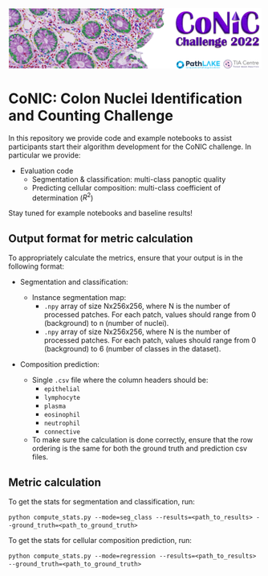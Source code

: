 <p align="center">
  <img src="conic_banner.png">
</p>

# CoNIC: Colon Nuclei Identification and Counting Challenge

In this repository we provide code and example notebooks to assist participants start their algorithm development for the CoNIC challenge. In particular we provide:

- Evaluation code
  - Segmentation & classification: multi-class panoptic quality
  - Predicting cellular composition: multi-class coefficient of determination ($R^2$)

Stay tuned for example notebooks and baseline results!

## Output format for metric calculation

To appropriately calculate the metrics, ensure that your output is in the following format:

- Segmentation and classification:
  - Instance segmentation map:
    - `.npy` array of size Nx256x256, where N is the number of processed patches. For each patch, values should range from 0 (background) to n (number of nuclei).
    - `.npy` array of size Nx256x256, where N is the number of processed patches. For each patch, values should range from 0 (background) to 6 (number of classes in the dataset).
  
- Composition prediction:
  - Single `.csv` file where the column headers should be:
    - `epithelial`
    - `lymphocyte`
    - `plasma`
    - `eosinophil`
    - `neutrophil`
    - `connective`
  - To make sure the calculation is done correctly, ensure that the row ordering is the same for both the ground truth and prediction csv files.

## Metric calculation
  To get the stats for segmentation and classification, run:

  ```
  python compute_stats.py --mode=seg_class --results=<path_to_results> --ground_truth=<path_to_ground_truth>
  ```
  
  To get the stats for cellular composition prediction, run:

  ```
  python compute_stats.py --mode=regression --results=<path_to_results> --ground_truth=<path_to_ground_truth>
  ```

  

